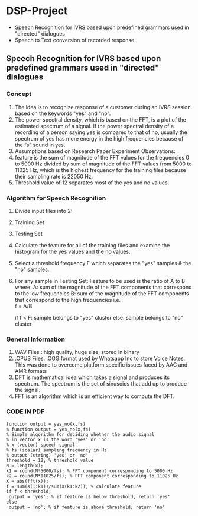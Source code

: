 # DSP-Project
- Speech Recognition for IVRS  based upon predefined grammars used in "directed" dialogues 
- Speech to Text conversion of recorded response

## Speech Recognition for IVRS  based upon predefined grammars used in "directed" dialogues 

### Concept

1. The idea is to recognize response of a customer during an IVRS session based on the keywords "yes" and "no".
2. The power spectral density, which is based on the FFT, is a plot of the estimated spectrum of a signal. If the power spectral density of a recording of a person saying yes is compared to that of no, usually the spectrum of yes has more energy in the high frequencies because of the “s” sound in yes.
3. Assumptions based on Research Paper Experiment Observations:
  1. feature is the sum of magnitude of the FFT values for the frequencies 0 to 5000 Hz divided by
sum of magnitude of the FFT values from 5000 to 11025 Hz, which is the highest frequency for
the training files because their sampling rate is 22050 Hz.
  2. Threshold value of 12 separates most of the yes and no values.
  
### Algorithm for Speech Recognition

1. Divide input files into 2:
  1. Training Set
  2. Testing Set
2. Calculate the feature for all of the training files and examine the histogram for the yes values and the no values.
3. Select a threshold frequency F which separates the "yes" samples & the "no" samples.
3. For any sample in Testing Set:
  Feature to be used is the ratio of A to B where:
    A: sum of the magnitude of the FFT components that correspond to the low frequencies
    B: sum of the magnitude of the FFT components that correspond to the high frequencies
    i.e.  
    f = A/B
    
    if f < F:
      sample belongs to "yes" cluster
    else:
      sample belongs to "no" cluster
    
### General Information

1. WAV Files : high quality, huge size, stored in binary
2. .OPUS Files: .OGG format used by Whatsapp Inc to store Voice Notes. This was done to overcome platform specific issues faced by AAC and AMR formats
3. DFT is mathematical idea which takes a signal and produces its spectrum. The spectrum is the set of sinusoids that add up to produce the signal.
4. FFT is an algorithm which is an efficient way to compute the DFT.


### CODE IN PDF

    function output = yes_no(x,fs)
    % function output = yes_no(x,fs)
    % Simple algorithm for deciding whether the audio signal
    % in vector x is the word 'yes' or 'no'.
    % x (vector) speech signal
    % fs (scalar) sampling frequency in Hz
    % output (string) 'yes' or 'no'
    threshold = 12; % threshold value
    N = length(x);
    k1 = round(N*5000/fs); % FFT component corresponding to 5000 Hz
    k2 = round(N*11025/fs); % FFT component corresponding to 11025 Hz
    X = abs(fft(x));
    f = sum(X(1:k1))/sum(X(k1:k2)); % calculate feature
    if f < threshold,
     output = 'yes'; % if feature is below threshold, return 'yes'
    else
     output = 'no'; % if feature is above threshold, return 'no'
